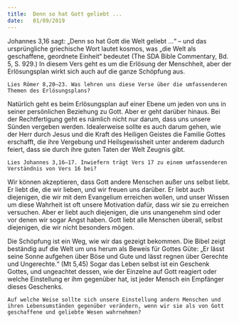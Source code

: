 ```yaml
---
title:  Denn so hat Gott geliebt ...
date:   01/09/2019
---
```


Johannes 3,16 sagt: „Denn so hat Gott die Welt geliebt ...“ – und das ursprüngliche griechische Wort lautet kosmos, was „die Welt als geschaffene, geordnete Einheit“ bedeutet (The SDA Bible Commentary, Bd. 5, S. 929.) In diesem Vers geht es um die Erlösung der Menschheit, aber der Erlösungsplan wirkt sich auch auf die ganze Schöpfung aus.

`Lies Römer 8,20–23. Was lehren uns diese Verse über die umfassenderen Themen des Erlösungsplans?`

Natürlich geht es beim Erlösungsplan auf einer Ebene um jeden von uns in seiner persönlichen Beziehung zu Gott. Aber er geht darüber hinaus. Bei der Rechtfertigung geht es nämlich nicht nur darum, dass uns unsere Sünden vergeben werden. Idealerweise sollte es auch darum gehen, wie der Herr durch Jesus und die Kraft des Heiligen Geistes die Familie Gottes erschafft, die ihre Vergebung und Heilsgewissheit unter anderem dadurch feiert, dass sie durch ihre guten Taten der Welt Zeugnis gibt.

`Lies Johannes 3,16–17. Inwiefern trägt Vers 17 zu einem umfassenderen Verständnis von Vers 16 bei?`

Wir können akzeptieren, dass Gott andere Menschen außer uns selbst liebt. Er liebt die, die wir lieben, und wir freuen uns darüber. Er liebt auch diejenigen, die wir mit dem Evangelium erreichen wollen, und unser Wissen um diese Wahrheit ist oft unsere Motivation dafür, dass wir sie zu erreichen versuchen. Aber er liebt auch diejenigen, die uns unangenehm sind oder vor denen wir sogar Angst haben. Gott liebt alle Menschen überall, selbst diejenigen, die wir nicht besonders mögen.

Die Schöpfung ist ein Weg, wie wir das gezeigt bekommen. Die Bibel zeigt beständig auf die Welt um uns herum als Beweis für Gottes Güte: „Er lässt seine Sonne aufgehen über Böse und Gute und lässt regnen über Gerechte und Ungerechte.“ (Mt 5,45) Sogar das Leben selbst ist ein Geschenk Gottes, und ungeachtet dessen, wie der Einzelne auf Gott reagiert oder welche Einstellung er ihm gegenüber hat, ist jeder Mensch ein Empfänger dieses Geschenks.

`Auf welche Weise sollte sich unsere Einstellung andern Menschen und ihren Lebensumständen gegenüber verändern, wenn wir sie als von Gott geschaffene und geliebte Wesen wahrnehmen?`

